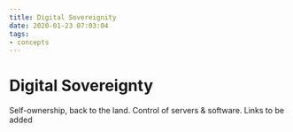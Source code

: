 ```yaml
---
title: Digital Sovereignity
date: 2020-01-23 07:03:04
tags:
- concepts
---
```


# Digital Sovereignty

Self-ownership, back to the land. Control of servers & software. Links to be added
